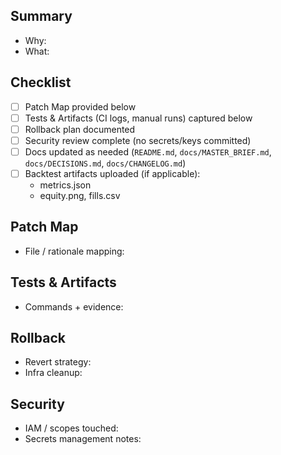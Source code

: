 ## Summary
- Why:
- What:

## Checklist
- [ ] Patch Map provided below
- [ ] Tests & Artifacts (CI logs, manual runs) captured below
- [ ] Rollback plan documented
- [ ] Security review complete (no secrets/keys committed)
- [ ] Docs updated as needed (`README.md`, `docs/MASTER_BRIEF.md`, `docs/DECISIONS.md`, `docs/CHANGELOG.md`)
- [ ] Backtest artifacts uploaded (if applicable):
  - metrics.json
  - equity.png, fills.csv

## Patch Map
- File / rationale mapping:

## Tests & Artifacts
- Commands + evidence:

## Rollback
- Revert strategy:
- Infra cleanup:

## Security
- IAM / scopes touched:
- Secrets management notes:
